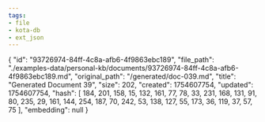 ```yaml
---
tags:
- file
- kota-db
- ext_json
---
```

{
  "id": "93726974-84ff-4c8a-afb6-4f9863ebc189",
  "file_path": "./examples-data/personal-kb/documents/93726974-84ff-4c8a-afb6-4f9863ebc189.md",
  "original_path": "/generated/doc-039.md",
  "title": "Generated Document 39",
  "size": 202,
  "created": 1754607754,
  "updated": 1754607754,
  "hash": [
    184,
    201,
    158,
    15,
    132,
    161,
    77,
    78,
    33,
    231,
    168,
    131,
    91,
    80,
    235,
    29,
    161,
    144,
    254,
    187,
    70,
    242,
    53,
    138,
    127,
    55,
    173,
    36,
    119,
    37,
    57,
    75
  ],
  "embedding": null
}
